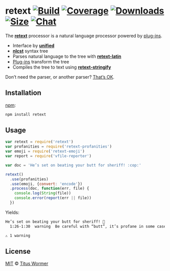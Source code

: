 # retext [![Build][build-badge]][build] [![Coverage][coverage-badge]][coverage] [![Downloads][downloads-badge]][downloads] [![Size][size-badge]][size] [![Chat][chat-badge]][chat]

The [**retext**][retext] processor is a natural language processor
powered by [plug-ins][plugins].

*   Interface by [**unified**][unified]
*   [**nlcst**][nlcst] syntax tree
*   Parses natural language to the tree with [**retext-latin**][latin]
*   [Plug-ins][plugins] transform the tree
*   Compiles the tree to text using [**retext-stringify**][stringify]

Don’t need the parser, or another parser?  [That’s OK][unified-usage].

## Installation

[npm][]:

```bash
npm install retext
```

## Usage

```js
var retext = require('retext')
var profanities = require('retext-profanities')
var emoji = require('retext-emoji')
var report = require('vfile-reporter')

var doc = 'He’s set on beating your butt for sheriff! :cop:'

retext()
  .use(profanities)
  .use(emoji, {convert: 'encode'})
  .process(doc, function(err, file) {
    console.log(String(file))
    console.error(report(err || file))
  })
```

Yields:

```txt
He’s set on beating your butt for sheriff! 👮
  1:26-1:30  warning  Be careful with “butt”, it’s profane in some cases  butt  retext-profanities

⚠ 1 warning
```

## License

[MIT][license] © [Titus Wormer][author]

<!-- Definitions -->

[build-badge]: https://img.shields.io/travis/retextjs/retext/master.svg

[build]: https://travis-ci.org/retextjs/retext

[coverage-badge]: https://img.shields.io/codecov/c/github/retextjs/retext.svg

[coverage]: https://codecov.io/github/retextjs/retext

[downloads-badge]: https://img.shields.io/npm/dm/retext.svg

[downloads]: https://www.npmjs.com/package/retext

[size-badge]: https://img.shields.io/bundlephobia/minzip/retext.svg

[size]: https://bundlephobia.com/result?p=retext

[chat-badge]: https://img.shields.io/badge/join%20the%20community-on%20spectrum-7b16ff.svg

[chat]: https://spectrum.chat/unified/retext

[license]: https://github.com/retextjs/Lobby/blob/master/license

[author]: https://wooorm.com

[npm]: https://docs.npmjs.com/cli/install

[retext]: https://github.com/retextjs/retext

[unified]: https://github.com/unifiedjs/unified

[nlcst]: https://github.com/syntax-tree/nlcst

[latin]: https://github.com/retextjs/retext/blob/master/packages/retext-latin

[stringify]: https://github.com/retextjs/retext/blob/master/packages/retext-stringify

[plugins]: https://github.com/retextjs/retext/blob/master/doc/plugins.md

[unified-usage]: https://github.com/unifiedjs/unified#usage
